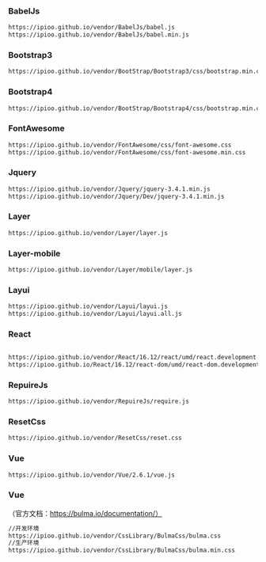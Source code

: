 ### BabelJs
```html
https://ipioo.github.io/vendor/BabelJs/babel.js
https://ipioo.github.io/vendor/BabelJs/babel.min.js
```

### Bootstrap3

```html
https://ipioo.github.io/vendor/BootStrap/Bootstrap3/css/bootstrap.min.css
```

### Bootstrap4

```html
https://ipioo.github.io/vendor/BootStrap/Bootstrap4/css/bootstrap.min.css
```

### FontAwesome

```html
https://ipioo.github.io/vendor/FontAwesome/css/font-awesome.css
https://ipioo.github.io/vendor/FontAwesome/css/font-awesome.min.css
```


### Jquery

```html
https://ipioo.github.io/vendor/Jquery/jquery-3.4.1.min.js
https://ipioo.github.io/vendor/Jquery/Dev/jquery-3.4.1.min.js
```


### Layer

```html
https://ipioo.github.io/vendor/Layer/layer.js

```


### Layer-mobile

```html
https://ipioo.github.io/vendor/Layer/mobile/layer.js
```

### Layui

```html
https://ipioo.github.io/vendor/Layui/layui.js
https://ipioo.github.io/vendor/Layui/layui.all.js
```

### React

```html

https://ipioo.github.io/vendor/React/16.12/react/umd/react.development.js
https://ipioo.github.io/React/16.12/react-dom/umd/react-dom.development.js
```

### RepuireJs

```html
https://ipioo.github.io/vendor/RepuireJs/require.js
```



### ResetCss

```html
https://ipioo.github.io/vendor/ResetCss/reset.css
```



### Vue

```html
https://ipioo.github.io/vendor/Vue/2.6.1/vue.js
```

### Vue

（官方文档：https://bulma.io/documentation/）

```html
//开发环境
https://ipioo.github.io/vendor/CssLibrary/BulmaCss/bulma.css
//生产环境
https://ipioo.github.io/vendor/CssLibrary/BulmaCss/bulma.min.css
```




